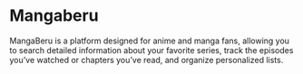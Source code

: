 # Mangaberu

MangaBeru is a platform designed for anime and manga fans, allowing you to search detailed information about your favorite series, track the episodes you’ve watched or chapters you’ve read, and organize personalized lists.
